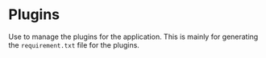 # Plugins

Use to manage the plugins for the application.
This is mainly for generating the `requirement.txt` file for the plugins.
